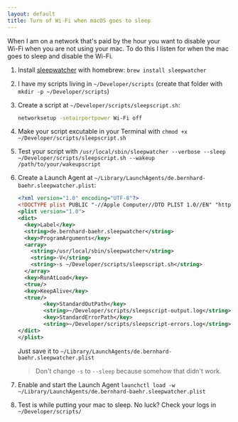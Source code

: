 ```yaml
---
layout: default
title: Turn of Wi-Fi when macOS goes to sleep
---
```


When I am on a network that's paid by the hour you want to disable your Wi-Fi when you are not using your mac. To do this I listen for when the mac goes to sleep and disable the Wi-Fi. 

1. Install [sleepwatcher](https://www.bernhard-baehr.de/) with homebrew: `brew install sleepwatcher`
2. I have my scripts living in `~/Developer/scripts` (create that folder with `mkdir -p ~/Developer/scripts`)
3. Create a script at `~/Developer/scripts/sleepscript.sh`:

    ```sh
    networksetup -setairportpower Wi-Fi off
    ```

4. Make your script excutable in your Terminal with `chmod +x ~/Developer/scripts/sleepscript.sh`
5. Test your script with `/usr/local/sbin/sleepwatcher --verbose --sleep ~/Developer/scripts/sleepscript.sh --wakeup /path/to/your/wakeupscript`
6. Create a Launch Agent at `~/Library/LaunchAgents/de.bernhard-baehr.sleepwatcher.plist`:

    ```xml
    <?xml version="1.0" encoding="UTF-8"?>
    <!DOCTYPE plist PUBLIC "-//Apple Computer//DTD PLIST 1.0//EN" "http://www.apple.com/DTDs/PropertyList-1.0.dtd">
    <plist version="1.0">
    <dict>
      <key>Label</key>
      <string>de.bernhard-baehr.sleepwatcher</string>
      <key>ProgramArguments</key>
      <array>
        <string>/usr/local/sbin/sleepwatcher</string>
        <string>-V</string>
        <string>-s ~/Developer/scripts/sleepscript.sh</string>
      </array>
      <key>RunAtLoad</key>
      <true/>
      <key>KeepAlive</key>
      <true/>
            <key>StandardOutPath</key>
            <string>~/Developer/scripts/sleepscript-output.log</string>
            <key>StandardErrorPath</key>
            <string>~/Developer/scripts/sleepscript-errors.log</string>
    </dict>
    </plist>
    ```
    Just save it to `~/Library/LaunchAgents/de.bernhard-baehr.sleepwatcher.plist`
    
    > Don't change `-s` to `--sleep` because somehow that didn't work.

1. Enable and start the Launch Agent `launchctl load -w ~/Library/LaunchAgents/de.bernhard-baehr.sleepwatcher.plist`
2. Test is while putting your mac to sleep. No luck? Check your logs in `~/Developer/scripts/`
